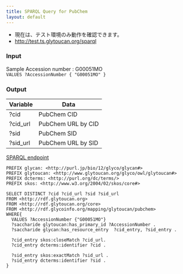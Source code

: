 ```yaml
---
title: SPARQL Query for PubChem
layout: default
---
```


* 現在は、テスト環境のみ動作を確認できます。
* http://test.ts.glytoucan.org/sparql

### Input
Sample Accession number : G00051MO  
`VALUES ?AccessionNumber { "G00051MO" } `

### Output
| Variable | Data|
|----------|-----|
| ?cid | PubChem CID |
| ?cid_url| PubChem URL by CID |
| ?sid | PubChem SID |
| ?sid_url| PubChem URL by SID |

[SPARQL endpoint](http://test.ts.glytoucan.org/sparql)

```
PREFIX glycan: <http://purl.jp/bio/12/glyco/glycan#>
PREFIX glytoucan: <http://www.glytoucan.org/glyco/owl/glytoucan#>
PREFIX dcterms: <http://purl.org/dc/terms/>
PREFIX skos: <http://www.w3.org/2004/02/skos/core#>

SELECT DISTINCT ?cid ?cid_url ?sid ?sid_url
FROM <http://rdf.glytoucan.org>
FROM <http://rdf.glytoucan.org/core>
FROM <http://rdf.glycoinfo.org/mapping/glytoucan/pubchem>
WHERE{
  VALUES ?AccessionNumber {"G00051MO"}
  ?saccharide glytoucan:has_primary_id ?AccessionNumber .
  ?saccharide glycan:has_resource_entry  ?cid_entry, ?sid_entry .

  ?cid_entry skos:closeMatch ?cid_url.
  ?cid_entry dcterms:identifier ?cid .

  ?sid_entry skos:exactMatch ?sid_url .
  ?sid_entry dcterms:identifier ?sid .
}
```
